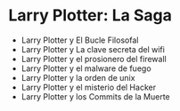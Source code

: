 # Larry Plotter: La Saga

* Larry Plotter y El Bucle Filosofal
* Larry Plotter y La clave secreta del wifi
* Larry Plotter y el prosionero del firewall
* Larry Plotter y el malware de fuego
* Larry Plotter y la orden de unix
* Larry Plotter y el misterio del Hacker
* Larry Plotter y los Commits de la Muerte 
